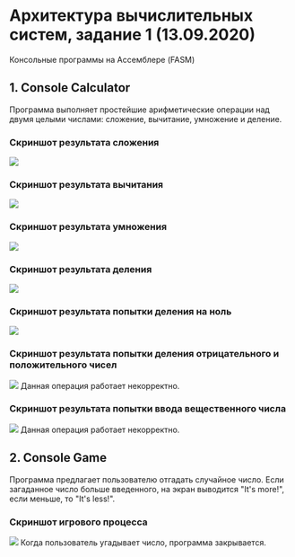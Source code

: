 # Архитектура вычислительных систем, задание 1 (13.09.2020)
Консольные программы на Ассемблере (FASM)
<h2/> 1. Console Calculator </h2>
Программа выполняет простейшие арифметические операции над двумя целыми числами: сложение, вычитание, умножение и деление.
<h3/> Скриншот результата сложения </h3>
<img src= "https://github.com/MSenso/Computer-System-Architecture-task-1/blob/master/%2B%20operation.png">
<h3/> Скриншот результата вычитания </h3>
<img src= "https://github.com/MSenso/Computer-System-Architecture-task-1/blob/master/-%20operation.png">
<h3/> Скриншот результата умножения </h3>
<img src= "https://github.com/MSenso/Computer-System-Architecture-task-1/blob/master/multipl_operation.png">
<h3/> Скриншот результата деления </h3>
<img src= "https://github.com/MSenso/Computer-System-Architecture-task-1/blob/master/div_operation.png">
<h3/> Скриншот результата попытки деления на ноль </h3>
<img src= "https://github.com/MSenso/Computer-System-Architecture-task-1/blob/master/zero_divison.png">
<h3/> Скриншот результата попытки деления отрицательного и положительного чисел </h3>
<img src= "https://github.com/MSenso/Computer-System-Architecture-task-1/blob/master/wrong_div_operation.png">
           Данная операция работает некорректно.
<h3/> Скриншот результата попытки ввода вещественного числа </h3>
<img src= "https://github.com/MSenso/Computer-System-Architecture-task-1/blob/master/float_wrong.png">
           Данная операция работает некорректно.
           
<h2/> 2. Console Game </h2>
Программа предлагает пользователю отгадать случайное число. Если загаданное число больше введенного, на экран выводится "It's more!", если меньше, то "It's less!".
<h3/> Скриншот игрового процесса </h3>
<img src= "https://github.com/MSenso/Computer-System-Architecture-task-1/blob/master/game%20proc.png">
           Когда пользователь угадывает число, программа закрывается.
